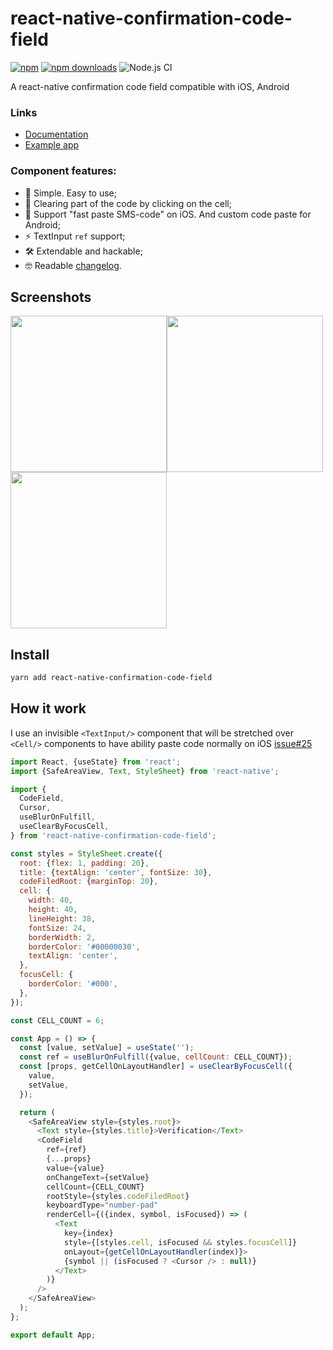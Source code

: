 # react-native-confirmation-code-field

[![npm](https://img.shields.io/npm/v/react-native-confirmation-code-field.svg)](https://www.npmjs.com/package/react-native-confirmation-code-field)
[![npm downloads](https://img.shields.io/npm/dm/react-native-confirmation-code-field.svg)](https://www.npmtrends.com/react-native-confirmation-code-field)
![Node.js CI](https://github.com/retyui/react-native-confirmation-code-field/workflows/Node.js%20CI/badge.svg)

A react-native confirmation code field compatible with iOS, Android

### Links

- [Documentation](API.md)
- [Example app](examples/DemoCodeField)

### Component features:

- 🔮 Simple. Easy to use;
- 🚮 Clearing part of the code by clicking on the cell;
- 🍎 Support "fast paste SMS-code" on iOS. And custom code paste for Android;
- ⚡ TextInput `ref` support;
- 🛠 Extendable and hackable;
- 🤓 Readable [changelog](CHANGELOG.md).

## Screenshots

<img width="250" src="https://raw.githubusercontent.com/retyui/react-native-confirmation-code-field/4.x/docs/img/animated.gif"/><img width="250" src="https://raw.githubusercontent.com/retyui/react-native-confirmation-code-field/4.x/docs/img/red.gif"/><img width="250" src="https://raw.githubusercontent.com/retyui/react-native-confirmation-code-field/4.x/docs/img/dark.gif"/>

## Install

```sh
yarn add react-native-confirmation-code-field
```

## How it work

I use an invisible `<TextInput/>` component that will be stretched over `<Cell/>` components to have ability paste code normally on iOS [issue#25](https://github.com/retyui/react-native-confirmation-code-field/issues/25#issuecomment-446497934)

```js
import React, {useState} from 'react';
import {SafeAreaView, Text, StyleSheet} from 'react-native';

import {
  CodeField,
  Cursor,
  useBlurOnFulfill,
  useClearByFocusCell,
} from 'react-native-confirmation-code-field';

const styles = StyleSheet.create({
  root: {flex: 1, padding: 20},
  title: {textAlign: 'center', fontSize: 30},
  codeFiledRoot: {marginTop: 20},
  cell: {
    width: 40,
    height: 40,
    lineHeight: 38,
    fontSize: 24,
    borderWidth: 2,
    borderColor: '#00000030',
    textAlign: 'center',
  },
  focusCell: {
    borderColor: '#000',
  },
});

const CELL_COUNT = 6;

const App = () => {
  const [value, setValue] = useState('');
  const ref = useBlurOnFulfill({value, cellCount: CELL_COUNT});
  const [props, getCellOnLayoutHandler] = useClearByFocusCell({
    value,
    setValue,
  });

  return (
    <SafeAreaView style={styles.root}>
      <Text style={styles.title}>Verification</Text>
      <CodeField
        ref={ref}
        {...props}
        value={value}
        onChangeText={setValue}
        cellCount={CELL_COUNT}
        rootStyle={styles.codeFiledRoot}
        keyboardType="number-pad"
        renderCell={({index, symbol, isFocused}) => (
          <Text
            key={index}
            style={[styles.cell, isFocused && styles.focusCell]}
            onLayout={getCellOnLayoutHandler(index)}>
            {symbol || (isFocused ? <Cursor /> : null)}
          </Text>
        )}
      />
    </SafeAreaView>
  );
};

export default App;
```
